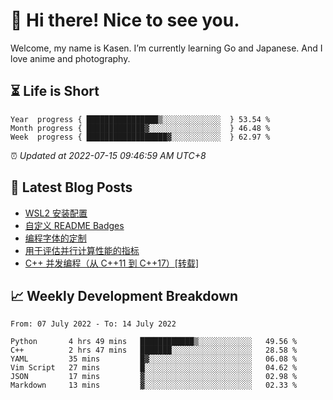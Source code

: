 <h1>👋 Hi there! Nice to see you.</h1>

Welcome, my name is Kasen. I’m currently learning Go and Japanese. And I love anime and photography.


## ⏳ Life is Short

<!-- Start of Time Progress Bar -->
``` text
Year  progress { ████████████████▒░░░░░░░░░░░░░  } 53.54 %
Month progress { █████████████▓░░░░░░░░░░░░░░░░  } 46.48 %
Week  progress { ██████████████████▓░░░░░░░░░░░  } 62.97 %
```

⏰ *Updated at 2022-07-15 09:46:59 AM UTC+8*

<!-- End of Time Progress Bar -->

## 📝 Latest Blog Posts

<!-- BLOG-POST-LIST:START -->
- [WSL2 安装配置](https://blog.imkasen.com/wsl2-config.html)
- [自定义 README Badges](https://blog.imkasen.com/custom-readme-badges.html)
- [编程字体的定制](https://blog.imkasen.com/coding-fonts-configuration.html)
- [用于评估并行计算性能的指标](https://blog.imkasen.com/parallel-performance-metrics.html)
- [C++ 并发编程（从 C++11 到 C++17）[转载]](https://blog.imkasen.com/cpp-concurrency.html)
<!-- BLOG-POST-LIST:END -->

## 📈 Weekly Development Breakdown

<!--START_SECTION:waka-->

```text
From: 07 July 2022 - To: 14 July 2022

Python       4 hrs 49 mins   ████████████▒░░░░░░░░░░░░   49.56 %
C++          2 hrs 47 mins   ███████░░░░░░░░░░░░░░░░░░   28.58 %
YAML         35 mins         █▓░░░░░░░░░░░░░░░░░░░░░░░   06.08 %
Vim Script   27 mins         █░░░░░░░░░░░░░░░░░░░░░░░░   04.62 %
JSON         17 mins         ▓░░░░░░░░░░░░░░░░░░░░░░░░   02.98 %
Markdown     13 mins         ▓░░░░░░░░░░░░░░░░░░░░░░░░   02.33 %
```

<!--END_SECTION:waka-->
